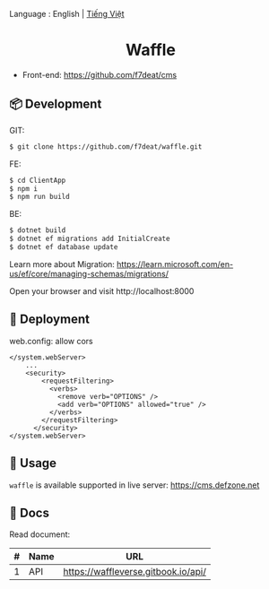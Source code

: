 ﻿Language : English | [Tiếng Việt](./README.md)

<h1 align="center">Waffle</h1>

- Front-end: https://github.com/f7deat/cms

## 📦 Development

GIT:

```bash
$ git clone https://github.com/f7deat/waffle.git
```

FE:

```bash
$ cd ClientApp
$ npm i
$ npm run build
```

BE:

```bash
$ dotnet build
$ dotnet ef migrations add InitialCreate
$ dotnet ef database update
```

Learn more about Migration: https://learn.microsoft.com/en-us/ef/core/managing-schemas/migrations/

Open your browser and visit http://localhost:8000

## 🚀 Deployment

web.config: allow cors
```
</system.webServer>
    ...
    <security>
        <requestFiltering>
          <verbs>
            <remove verb="OPTIONS" />
            <add verb="OPTIONS" allowed="true" />
          </verbs>
        </requestFiltering>
      </security>
</system.webServer>
```

## 🔨 Usage

`waffle` is available supported in live server: https://cms.defzone.net

## 📝 Docs

Read document:

| # | Name | URL                                 |
|---|------|-------------------------------------|
| 1 | API  | https://waffleverse.gitbook.io/api/ |